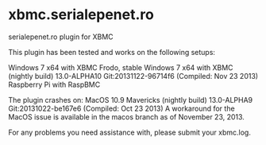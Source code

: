 xbmc.serialepenet.ro
====================

serialepenet.ro plugin for XBMC

This plugin has been tested and works on the following setups:

Windows 7 x64 with XBMC Frodo, stable
Windows 7 x64 with XBMC (nightly build) 13.0-ALPHA10 Git:20131122-96714f6 (Compiled: Nov 23 2013)
Raspberry Pi with RaspBMC

The plugin crashes on:
MacOS 10.9 Mavericks (nightly build) 13.0-ALPHA9 Git:20131022-be167e6 (Compiled: Oct 23 2013)
A workaround for the MacOS issue is available in the macos branch as of November 23, 2013.

For any problems you need assistance with, please submit your xbmc.log.